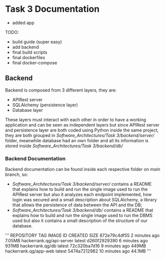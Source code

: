 # Task 3 Documentation
- added app

TODO:
- build guide (super easy)
- add backend
- final build scripts
- final dockerfiles
- final docker-compose

## Backend
Backend is composed from 3 different layers, they are:
- APIRest server
- SQLAlchemy (persistence layer)
- Database layer

These layers must interact with each other in order to have a working application and can be seen as independent layers but since APIRest server and persistence layer are both coded using Python inside the same project, they are both grouped in _Software_Architectures/Task 3/backend/server/_ folder, meanwhile database had an own folder and all its information is stored inside _Software_Architectures/Task 3/backend/db/_

### Backend Documentation
Backend documentation can be found inside each respective folder on _main_ branch, so:
- _Software_Architectures/Task 3/backend/server/_ contains a README that explains how to build and run the single image used to run the APIRest server but also it analyzes each endpoint implemented, how login was secured and a small description about SQLAlchemy, a library that allows the persistence of data between the API and the DB;
- _Software_Architectures/Task 3/backend/db/_ contains a README that explains how to build and run the single image used to run the DBMS used but also it contains a small description of the structure of our database.

'''
REPOSITORY                 TAG             IMAGE ID       CREATED          SIZE
<none>                     <none>          872e79c4df55   2 minutes ago    7.05MB
hackerrank.qg/api-server   latest          d260f2929390   6 minutes ago    931MB
hackerrank.qg/db           latest          72c320ba7d16   9 minutes ago    449MB
hackerrank.qg/app-web      latest          5474a7212982   10 minutes ago   44.1MB
'''
